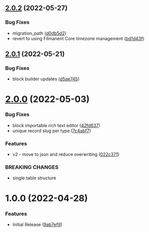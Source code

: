 ## [2.0.2](https://github.com/phpsa/filament-cms/compare/v2.0.1...v2.0.2) (2022-05-27)


### Bug Fixes

* migration_path ([d0db5d2](https://github.com/phpsa/filament-cms/commit/d0db5d296b0b1ef1cef82218792eb170df6aa466))
* revert to using Filmanent Core timezone management ([bd1d43f](https://github.com/phpsa/filament-cms/commit/bd1d43f2286b2e273222531c03c1d217d351f633))

## [2.0.1](https://github.com/phpsa/filament-cms/compare/v2.0.0...v2.0.1) (2022-05-21)


### Bug Fixes

* block builder updates ([d5ae745](https://github.com/phpsa/filament-cms/commit/d5ae7455aa404ac94b1c24945b86d96f9b9ff60a))

# [2.0.0](https://github.com/phpsa/filament-cms/compare/v1.0.0...v2.0.0) (2022-05-03)


### Bug Fixes

* block importable rich text editor ([42fd637](https://github.com/phpsa/filament-cms/commit/42fd6371e57f5b7f9e2a4fb1dd426ab3b3491065))
* unique record slug per type ([7c4abf7](https://github.com/phpsa/filament-cms/commit/7c4abf72835b5a16e02d7d4b23c7628d15388d53))


### Features

* v2 - move to json and reduce overwriting ([022c371](https://github.com/phpsa/filament-cms/commit/022c371e9d1add1a1bd5a67a384e2dda1fdf0e7a))


### BREAKING CHANGES

* single table structure

# 1.0.0 (2022-04-28)


### Features

* Initial Release ([9ab7ef9](https://github.com/phpsa/filament-cms/commit/9ab7ef94a0eb38972d1b41b580eea1cef1477d85))

